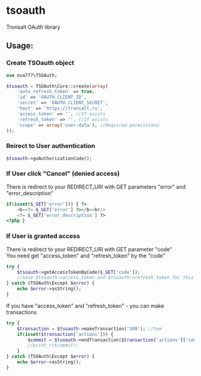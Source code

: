 # tsoauth
Tronsalt OAuth library

## Usage:

### Create TSOauth object
```php
use ova777\TSOAuth;

$tsoauth = TSOAuth\Core::create(array(
    'auto_refresh_token' => true,
    'id' => 'OAUTH_CLIENT_ID',
    'secret' => 'OAUTH_CLIENT_SECRET',
    'host' => 'https://tronsalt.ru',
    'access_token' => '', //If exists
    'refresh_token' => '', //If exists
    'scope' => array('user.data'), //Required permissions
));
```

### Reirect to User authentication
```php
$tsoauth->goAuthorizationCode();
```

### If User click "Cancel" (denied access)
There is redirect to your REDIRECT_URI with GET parameters "error" and "error_description"
```php
if(isset($_GET['error'])) { ?>
	<b><?= $_GET['error'] ?></b><br/>
	<?= $_GET['error_description'] ?>
<?php }
```

### If User is granted access
There is redirect to your REDIRECT_URI with GET parameter "code"  
You need get "access_token" and "refresh_token" by the "code"
```php
try {
    $tsoauth->getAccessTokenByCode($_GET['code']);
    //Save $tsoauth->access_token and $tsoauth->refresh_token for this User
} catch (TSOAuth\Except $error) {
    echo $error->asString();
}
```
If you have "access_token" and "refresh_token" - you can make transactions
```php
try {
    $transaction = $tsoauth->makeTransaction('500'); //Sum
    if(isset($transaction['actions'])) {
        $commit = $tsoauth->endTransaction($transaction['actions']['commit']);
        //print_r($commit);
    }
} catch (TSOAuth\Except $error) {
    echo $error->asString();
}
```